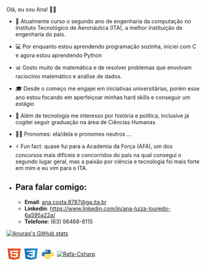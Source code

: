 Olá, eu sou Ana! 👱‍♀️
 - 🔭 Atualmente curso o segundo ano de  engenharia da computação no Instituto Tecnológico de Aeronáutica (ITA), a melhor instituição de engenharia do país.
 
- 💻 Por enquanto estou aprendendo programação sozinha, iniciei com C e agora estou aprendendo Python

- 📊 Gosto muito de matemática e de resolver problemas que envolvam raciocínio matemático e análise de dados.

- 🎓 Desde o começo me engajei em iniciativas universitárias, porém esse ano estou focando em aperfeiçoar minhas hard skills e conseguir um estágio

- 💬 Além de tecnologia me interesso por história e política, inclusive já cogitei seguir graduação na área de Ciências Humanas

- 🏳️‍🌈 Pronomes: ela/dela e pronomes neutros ...

- ⚡ Fun fact: quase fui para a Academia da Força (AFA), um dos concursos mais difíceis e concorridos do país na qual consegui o segundo lugar geral, mas a paixão por ciência e tecnologia foi mais forte em mim e eu vim para o ITA.
- Para falar comigo:
    - 
    - **Email**: ana.costa.8787@ga.ita.br
    - **Linkedin**: https://www.linkedin.com/in/ana-luiza-louredo-6a595a22a/
    - **Telefone**: (63) 98468-8115

[![Anurag's GitHub stats](https://github-readme-stats.vercel.app/api?username=analuizalouredo)](https://github.com/anuraghazra/github-readme-stats)
<div style="display: inline_block"><br>
    <img align="center" alt="Rafa-HTML" height="30" width="40" src="https://raw.githubusercontent.com/devicons/devicon/master/icons/html5/html5-original.svg">
    <img align="center" alt="Rafa-CSS" height="30" width="40" src="https://raw.githubusercontent.com/devicons/devicon/master/icons/css3/css3-original.svg">
    <img align="center" alt="Rafa-Python" height="30" width="40" src="https://raw.githubusercontent.com/devicons/devicon/master/icons/python/python-original.svg">
    <a href="https://www.linkedin.com/in/ana-luiza-louredo-6a595a22a/"><img align="center" alt="Rafa-Csharp" height="30" width="40" src="https://cdn.jsdelivr.net/gh/devicons/devicon/icons/linkedin/linkedin-plain.svg"/>
</div>
